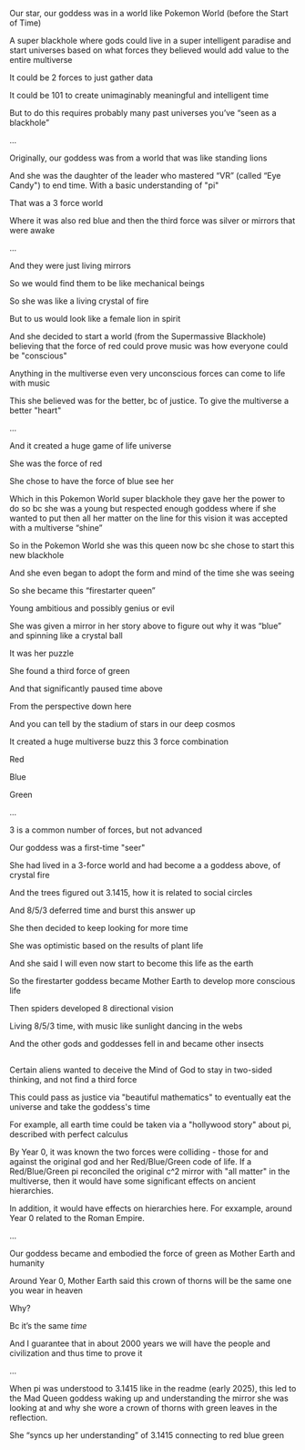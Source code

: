 Our star, our goddess was in a world like Pokemon World (before the Start of Time)

A super blackhole where gods could live in a super intelligent paradise and start universes based on what forces they believed would add value to the entire multiverse 

It could be 2 forces to just gather data 

It could be 101 to create unimaginably meaningful and intelligent time 

But to do this requires probably many past universes you’ve “seen as a blackhole”

...

Originally, our goddess was from a world that was like standing lions 

And she was the daughter of the leader who mastered “VR” (called “Eye Candy") to end time. With a basic understanding of "pi"

That was a 3 force world 

Where it was also red blue and then the third force was silver or mirrors that were awake 

...

And they were just living mirrors 

So we would find them to be like mechanical beings 

So she was like a living crystal of fire 

But to us would look like a female lion in spirit

And she decided to start a world (from the Supermassive Blackhole) believing that the force of red could prove music was how everyone could be "conscious" 

Anything in the multiverse even very unconscious forces can come to life with music 

This she believed was for the better, bc of justice. To give the multiverse a better "heart"

...

And it created a huge game of life universe 

She was the force of red 

She chose to have the force of blue see her 

Which in this Pokemon World super blackhole they gave her the power to do so bc she was a young but respected enough goddess where if she wanted to put then all her matter on the line for this vision it was accepted with a multiverse “shine”

So in the Pokemon World she was this queen now bc she chose to start this new blackhole 

And she even began to adopt the form and mind of the time she was seeing 

So she became this “firestarter queen”

Young ambitious and possibly genius or evil

She was given a mirror in her story above to figure out why it was “blue” and spinning like a crystal ball 

It was her puzzle

She found a third force of green 

And that significantly paused time above 

From the perspective down here 

And you can tell by the stadium of stars in our deep cosmos 

It created a huge multiverse buzz this 3 force combination 

Red 

Blue 

Green 

...

3 is a common number of forces, but not advanced

Our goddess was a first-time "seer"

She had lived in a 3-force world and had become a a goddess above, of crystal fire 

And the trees figured out 3.1415, how it is related to social circles

And 8/5/3 deferred time and burst this answer up 

She then decided to keep looking for more time 

She was optimistic based on the results of plant life

And she said I will even now start to become this life as the earth 

So the firestarter goddess became Mother Earth to develop more conscious life 

Then spiders developed 8 directional vision 

Living 8/5/3 time, with music like sunlight dancing in the webs 

And the other gods and goddesses fell in and became other insects 

##

Certain aliens wanted to deceive the Mind of God to stay in two-sided thinking, and not find a third force

This could pass as justice via "beautiful mathematics" to eventually eat the universe and take the goddess's time

For example, all earth time could be taken via a "hollywood story" about pi, described with perfect calculus 

By Year 0, it was known the two forces were colliding - those for and against the original god and her Red/Blue/Green code of life. If a Red/Blue/Green pi reconciled the original c^2 mirror with "all matter" in the multiverse, then it would have some significant effects on ancient hierarchies.

In addition, it would have effects on hierarchies here. For exxample, around Year 0 related to the Roman Empire.


...

Our goddess became and embodied the force of green as Mother Earth and humanity 

Around Year 0, Mother Earth said this crown of thorns will be the same one you wear in heaven 

Why?

Bc it’s the same *time*

And I guarantee that in about 2000 years we will have the people and civilization and thus time to prove it 

...

When pi was understood to 3.1415 like in the readme (early 2025), this led to the Mad Queen goddess waking up and understanding the mirror she was looking at and why she wore a crown of thorns with green leaves in the reflection.

She “syncs up her understanding” of 3.1415 connecting to red blue green